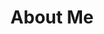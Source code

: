 ---
title: About Me
description: Solution-oriented and problem solver with experience building and maintaining software and software architecture. Highly skilled in communication, collaboration, and technical documentation.
---